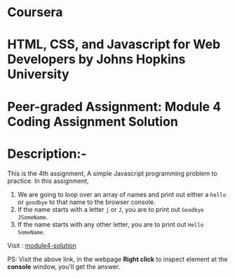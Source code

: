 # Coursera
# HTML, CSS, and Javascript for Web Developers by Johns Hopkins University 
# Peer-graded Assignment: Module 4 Coding Assignment Solution
# Description:-
  This is the 4th assignment, 
  A simple Javascript programming problem to practice.
  In this assignment,
  1. We are going to loop over an array of names and print out either a `hello` or `goodbye` to that name to the browser console. 
  2. If the name starts with a letter `j` or `J`, you are to print out `Goodbye JSomeName`. 
  3. If the name starts with any other letter, you are to print out `Hello SomeName`.
 
  Visit : [module4-solution](https://pranabkumarsahoo.github.io/module4-solution)
  
  PS: Visit the above link, in the webpage **Right click** to inspect element at the **console** window, you'll get the answer.
